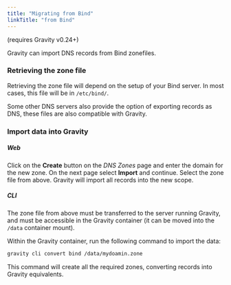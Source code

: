 ```yaml
---
title: "Migrating from Bind"
linkTitle: "from Bind"
---
```


(requires Gravity v0.24+)

Gravity can import DNS records from Bind zonefiles.

### Retrieving the zone file

Retrieving the zone file will depend on the setup of your Bind server. In most cases, this file will be in `/etc/bind/`.

Some other DNS servers also provide the option of exporting records as DNS, these files are also compatible with Gravity.

### Import data into Gravity

##### Web

Click on the **Create** button on the *DNS Zones* page and enter the domain for the new zone. On the next page select **Import** and continue. Select the zone file from above. Gravity will import all records into the new scope.

##### CLI

The zone file from above must be transferred to the server running Gravity, and must be accessible in the Gravity container (it can be moved into the `/data` container mount).

Within the Gravity container, run the following command to import the data:

```bash
gravity cli convert bind /data/mydoamin.zone
```

This command will create all the required zones, converting records into Gravity equivalents.
